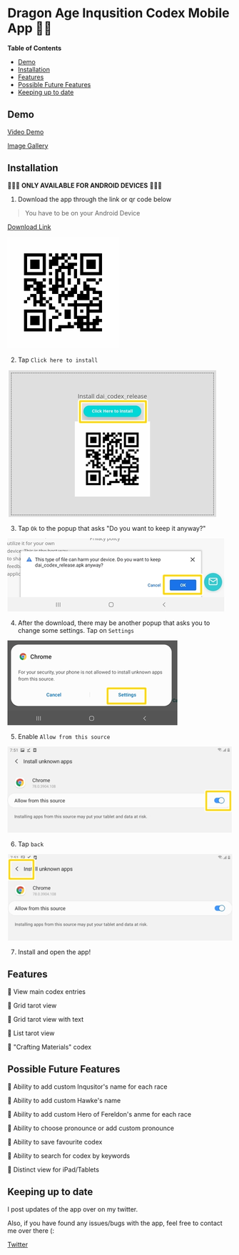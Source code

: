 # Dragon Age Inqusition Codex Mobile App 🥚🐝
**Table of Contents**
- [Demo](##Demo)
- [Installation](##Installation)
- [Features](##Features)
- [Possible Future Features](##Possible-Future-Features)
- [Keeping up to date](##Keeping-up-to-date)

## Demo

[Video Demo](https://www.youtube.com/watch?v=G1P6coVNMHk)

[Image Gallery](https://imgur.com/a/trRVLnz)

## Installation
🛑🛑🛑 **ONLY AVAILABLE FOR ANDROID DEVICES** 🛑🛑🛑

1. Download the app through the link or qr code below

> You have to be on your Android Device

[Download Link](https://www.installonair.com/app-download-link/As8ozL)

![qr](images/qr.png)

2. Tap `Click here to install`

![clickhere](images/click_to_install.jpg)

3. Tap `Ok` to the popup that asks "Do you want to keep it anyway?"

![Ok](images/harm_ok.jpg)

4. After the download, there may be another popup that asks you to change some settings. Tap on `Settings`

![Settings](images/settings.jpg)

5. Enable `Allow from this source`

![allow](images/allow.jpg)

6. Tap `back`

![back](images/back.jpg)

7. Install and open the app!

## Features
🐣 View main codex entries

🐣 Grid tarot view

🐣 Grid tarot view with text

🐣 List tarot view

🥚 "Crafting Materials" codex

## Possible Future Features

🥚 Ability to add custom Inqusitor's name for each race

🥚 Ability to add custom Hawke's name

🥚 Ability to add custom Hero of Fereldon's anme for each race

🥚 Ability to choose pronounce or add custom pronounce

🥚 Ability to save favourite codex

🥚 Ability to search for codex by keywords

🥚 Distinct view for iPad/Tablets

## Keeping up to date

I post updates of the app over on my twitter.

Also, if you have found any issues/bugs with the app, feel free to contact me over there (:

[Twitter](https://twitter.com/leechuyem)